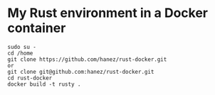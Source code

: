 # My Rust environment in a Docker container

    sudo su -
    cd /home
    git clone https://github.com/hanez/rust-docker.git
    or
    git clone git@github.com:hanez/rust-docker.git
    cd rust-docker
    docker build -t rusty .

 
